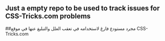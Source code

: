 ## Just a empty repo to be used to track issues for CSS-Tricks.com problems

##مجرد مستودع  فارغ لاستخدامه في تعقب العلل والتبليغ عنها في موقع CSS-Tricks.com 

